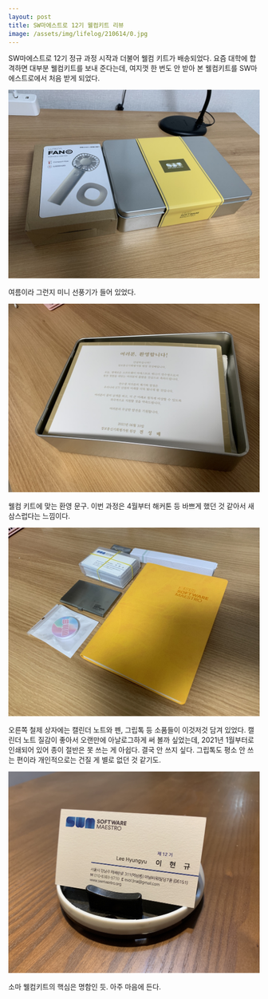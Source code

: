 ```yaml
---
layout: post
title: SW마에스트로 12기 웰컴키트 리뷰
image: /assets/img/lifelog/210614/0.jpg
---
```


SW마에스트로 12기 정규 과정 시작과 더불어 웰컴 키트가 배송되었다.
요즘 대학에 합격하면 대부분 웰컴키트를 보내 준다는데, 여지껏 한 번도 안 받아 본 웰컴키트를 SW마에스트로에서 처음 받게 되었다.

![1](/assets/img/lifelog/210614/1.JPG) 

여름이라 그런지 미니 선풍기가 들어 있었다.

![2](/assets/img/lifelog/210614/2.JPG)

웰컴 키트에 맞는 환영 문구. 이번 과정은 4월부터 해커톤 등 바쁘게 했던 것 같아서 새삼스럽다는 느낌이다.

![3](/assets/img/lifelog/210614/3.JPG)

오른쪽 철제 상자에는 캘린더 노트와 펜, 그립톡 등 소품들이 이것저것 담겨 있었다.
캘린더 노트 질감이 좋아서 오랜만에 아날로그하게 써 볼까 싶었는데, 2021년 1월부터로 인쇄되어 있어 종이 절반은 못 쓰는 게 아쉽다. 결국 안 쓰지 싶다.
그립톡도 평소 안 쓰는 편이라 개인적으로는 건질 게 별로 없던 것 같기도.

![4](/assets/img/lifelog/210614/4.jpg)

소마 웰컴키트의 핵심은 명함인 듯. 아주 마음에 든다. 
